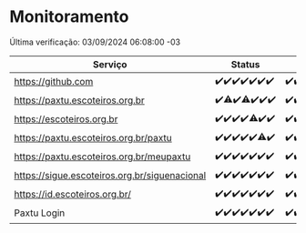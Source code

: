 # Monitoramento

Última verificação: 03/09/2024 06:08:00 -03

|Serviço|Status|Últimas 24h|
|---|---|---|
|https://github.com|<span title="2024-08-27: OK=23">✔️</span><span title="2024-08-28: OK=23">✔️</span><span title="2024-08-29: OK=23">✔️</span><span title="2024-08-30: OK=23">✔️</span><span title="2024-08-31: OK=23">✔️</span><span title="2024-09-01: OK=23">✔️</span><span title="2024-09-02: OK=8">✔️</span>|<span title="02/09/2024 06:09:00 -03 : 200">✔️</span><span title="02/09/2024 07:08:00 -03 : 200">✔️</span><span title="02/09/2024 08:06:00 -03 : 200">✔️</span><span title="02/09/2024 09:14:00 -03 : 200">✔️</span><span title="02/09/2024 10:14:00 -03 : 200">✔️</span><span title="02/09/2024 11:07:00 -03 : 200">✔️</span><span title="02/09/2024 12:08:00 -03 : 200">✔️</span><span title="02/09/2024 13:09:00 -03 : 200">✔️</span><span title="02/09/2024 14:07:00 -03 : 200">✔️</span><span title="02/09/2024 15:10:00 -03 : 200">✔️</span><span title="02/09/2024 16:06:00 -03 : 200">✔️</span><span title="02/09/2024 17:08:00 -03 : 200">✔️</span><span title="02/09/2024 18:06:00 -03 : 200">✔️</span><span title="02/09/2024 19:06:00 -03 : 200">✔️</span><span title="02/09/2024 20:08:00 -03 : 200">✔️</span><span title="02/09/2024 21:36:00 -03 : 200">✔️</span><span title="02/09/2024 23:03:00 -03 : 200">✔️</span><span title="03/09/2024 00:08:00 -03 : 200">✔️</span><span title="03/09/2024 01:09:00 -03 : 200">✔️</span><span title="03/09/2024 02:08:00 -03 : 200">✔️</span><span title="03/09/2024 03:11:00 -03 : 200">✔️</span><span title="03/09/2024 04:07:00 -03 : 200">✔️</span><span title="03/09/2024 05:10:00 -03 : 200">✔️</span><span title="03/09/2024 06:08:00 -03 : 200">✔️</span>|
|https://paxtu.escoteiros.org.br|<span title="2024-08-27: OK=23">✔️</span><span title="2024-08-28: OK=22, Falhas=1">⚠️</span><span title="2024-08-29: OK=23">✔️</span><span title="2024-08-30: OK=22, Falhas=1">⚠️</span><span title="2024-08-31: OK=23">✔️</span><span title="2024-09-01: OK=23">✔️</span><span title="2024-09-02: OK=8">✔️</span>|<span title="02/09/2024 06:09:00 -03 : 200">✔️</span><span title="02/09/2024 07:08:00 -03 : 200">✔️</span><span title="02/09/2024 08:06:00 -03 : 200">✔️</span><span title="02/09/2024 09:14:00 -03 : 200">✔️</span><span title="02/09/2024 10:14:00 -03 : 200">✔️</span><span title="02/09/2024 11:07:00 -03 : 200">✔️</span><span title="02/09/2024 12:08:00 -03 : 200">✔️</span><span title="02/09/2024 13:09:00 -03 : 200">✔️</span><span title="02/09/2024 14:07:00 -03 : 200">✔️</span><span title="02/09/2024 15:10:00 -03 : 200">✔️</span><span title="02/09/2024 16:06:00 -03 : 200">✔️</span><span title="02/09/2024 17:08:00 -03 : 200">✔️</span><span title="02/09/2024 18:06:00 -03 : 200">✔️</span><span title="02/09/2024 19:06:00 -03 : 200">✔️</span><span title="02/09/2024 20:08:00 -03 : 200">✔️</span><span title="02/09/2024 21:36:00 -03 : 200">✔️</span><span title="02/09/2024 23:03:00 -03 : 200">✔️</span><span title="03/09/2024 00:08:00 -03 : 200">✔️</span><span title="03/09/2024 01:09:00 -03 : 200">✔️</span><span title="03/09/2024 02:08:00 -03 : 200">✔️</span><span title="03/09/2024 03:11:00 -03 : 200">✔️</span><span title="03/09/2024 04:07:00 -03 : 200">✔️</span><span title="03/09/2024 05:10:00 -03 : 200">✔️</span><span title="03/09/2024 06:08:00 -03 : 200">✔️</span>|
|https://escoteiros.org.br|<span title="2024-08-27: OK=23">✔️</span><span title="2024-08-28: OK=23">✔️</span><span title="2024-08-29: OK=23">✔️</span><span title="2024-08-30: OK=23">✔️</span><span title="2024-08-31: OK=22, Falhas=1">⚠️</span><span title="2024-09-01: OK=23">✔️</span><span title="2024-09-02: OK=8">✔️</span>|<span title="02/09/2024 06:09:00 -03 : 200">✔️</span><span title="02/09/2024 07:08:00 -03 : 200">✔️</span><span title="02/09/2024 08:06:00 -03 : 200">✔️</span><span title="02/09/2024 09:14:00 -03 : 200">✔️</span><span title="02/09/2024 10:14:00 -03 : 200">✔️</span><span title="02/09/2024 11:07:00 -03 : 200">✔️</span><span title="02/09/2024 12:08:00 -03 : 200">✔️</span><span title="02/09/2024 13:09:00 -03 : 200">✔️</span><span title="02/09/2024 14:07:00 -03 : 200">✔️</span><span title="02/09/2024 15:10:00 -03 : 200">✔️</span><span title="02/09/2024 16:06:00 -03 : 200">✔️</span><span title="02/09/2024 17:08:00 -03 : 200">✔️</span><span title="02/09/2024 18:06:00 -03 : 200">✔️</span><span title="02/09/2024 19:06:00 -03 : 200">✔️</span><span title="02/09/2024 20:08:00 -03 : 200">✔️</span><span title="02/09/2024 21:36:00 -03 : 200">✔️</span><span title="02/09/2024 23:03:00 -03 : 200">✔️</span><span title="03/09/2024 00:08:00 -03 : 200">✔️</span><span title="03/09/2024 01:09:00 -03 : 200">✔️</span><span title="03/09/2024 02:08:00 -03 : 200">✔️</span><span title="03/09/2024 03:11:00 -03 : 200">✔️</span><span title="03/09/2024 04:07:00 -03 : 200">✔️</span><span title="03/09/2024 05:10:00 -03 : 200">✔️</span><span title="03/09/2024 06:08:00 -03 : 200">✔️</span>|
|https://paxtu.escoteiros.org.br/paxtu|<span title="2024-08-27: OK=23">✔️</span><span title="2024-08-28: OK=23">✔️</span><span title="2024-08-29: OK=23">✔️</span><span title="2024-08-30: OK=23">✔️</span><span title="2024-08-31: OK=23">✔️</span><span title="2024-09-01: OK=22, Falhas=1">⚠️</span><span title="2024-09-02: OK=8">✔️</span>|<span title="02/09/2024 06:09:00 -03 : 200">✔️</span><span title="02/09/2024 07:08:00 -03 : 200">✔️</span><span title="02/09/2024 08:06:00 -03 : 200">✔️</span><span title="02/09/2024 09:14:00 -03 : 200">✔️</span><span title="02/09/2024 10:14:00 -03 : 200">✔️</span><span title="02/09/2024 11:07:00 -03 : 200">✔️</span><span title="02/09/2024 12:08:00 -03 : 200">✔️</span><span title="02/09/2024 13:09:00 -03 : 200">✔️</span><span title="02/09/2024 14:07:00 -03 : 200">✔️</span><span title="02/09/2024 15:10:00 -03 : 200">✔️</span><span title="02/09/2024 16:06:00 -03 : 200">✔️</span><span title="02/09/2024 17:08:00 -03 : 200">✔️</span><span title="02/09/2024 18:06:00 -03 : 200">✔️</span><span title="02/09/2024 19:07:00 -03 : 200">✔️</span><span title="02/09/2024 20:08:00 -03 : 0">❌</span><span title="02/09/2024 21:36:00 -03 : 200">✔️</span><span title="02/09/2024 23:03:00 -03 : 200">✔️</span><span title="03/09/2024 00:08:00 -03 : 200">✔️</span><span title="03/09/2024 01:09:00 -03 : 200">✔️</span><span title="03/09/2024 02:08:00 -03 : 200">✔️</span><span title="03/09/2024 03:11:00 -03 : 200">✔️</span><span title="03/09/2024 04:07:00 -03 : 200">✔️</span><span title="03/09/2024 05:10:00 -03 : 200">✔️</span><span title="03/09/2024 06:08:00 -03 : 200">✔️</span>|
|https://paxtu.escoteiros.org.br/meupaxtu|<span title="2024-08-27: OK=23">✔️</span><span title="2024-08-28: OK=23">✔️</span><span title="2024-08-29: OK=23">✔️</span><span title="2024-08-30: OK=23">✔️</span><span title="2024-08-31: OK=23">✔️</span><span title="2024-09-01: OK=23">✔️</span><span title="2024-09-02: OK=8">✔️</span>|<span title="02/09/2024 06:09:00 -03 : 200">✔️</span><span title="02/09/2024 07:08:00 -03 : 200">✔️</span><span title="02/09/2024 08:06:00 -03 : 200">✔️</span><span title="02/09/2024 09:14:00 -03 : 200">✔️</span><span title="02/09/2024 10:14:00 -03 : 200">✔️</span><span title="02/09/2024 11:07:00 -03 : 200">✔️</span><span title="02/09/2024 12:08:00 -03 : 200">✔️</span><span title="02/09/2024 13:09:00 -03 : 200">✔️</span><span title="02/09/2024 14:07:00 -03 : 200">✔️</span><span title="02/09/2024 15:10:00 -03 : 200">✔️</span><span title="02/09/2024 16:06:00 -03 : 200">✔️</span><span title="02/09/2024 17:08:00 -03 : 200">✔️</span><span title="02/09/2024 18:06:00 -03 : 200">✔️</span><span title="02/09/2024 19:07:00 -03 : 200">✔️</span><span title="02/09/2024 20:08:00 -03 : 200">✔️</span><span title="02/09/2024 21:36:00 -03 : 200">✔️</span><span title="02/09/2024 23:03:00 -03 : 200">✔️</span><span title="03/09/2024 00:08:00 -03 : 200">✔️</span><span title="03/09/2024 01:09:00 -03 : 200">✔️</span><span title="03/09/2024 02:08:00 -03 : 200">✔️</span><span title="03/09/2024 03:11:00 -03 : 200">✔️</span><span title="03/09/2024 04:07:00 -03 : 200">✔️</span><span title="03/09/2024 05:10:00 -03 : 200">✔️</span><span title="03/09/2024 06:08:00 -03 : 200">✔️</span>|
|https://sigue.escoteiros.org.br/siguenacional|<span title="2024-08-27: OK=23">✔️</span><span title="2024-08-28: OK=23">✔️</span><span title="2024-08-29: OK=23">✔️</span><span title="2024-08-30: OK=23">✔️</span><span title="2024-08-31: OK=23">✔️</span><span title="2024-09-01: OK=23">✔️</span><span title="2024-09-02: OK=8">✔️</span>|<span title="02/09/2024 06:09:00 -03 : 200">✔️</span><span title="02/09/2024 07:08:00 -03 : 200">✔️</span><span title="02/09/2024 08:06:00 -03 : 200">✔️</span><span title="02/09/2024 09:14:00 -03 : 200">✔️</span><span title="02/09/2024 10:14:00 -03 : 200">✔️</span><span title="02/09/2024 11:07:00 -03 : 200">✔️</span><span title="02/09/2024 12:08:00 -03 : 200">✔️</span><span title="02/09/2024 13:09:00 -03 : 200">✔️</span><span title="02/09/2024 14:07:00 -03 : 200">✔️</span><span title="02/09/2024 15:10:00 -03 : 200">✔️</span><span title="02/09/2024 16:06:00 -03 : 200">✔️</span><span title="02/09/2024 17:08:00 -03 : 200">✔️</span><span title="02/09/2024 18:06:00 -03 : 200">✔️</span><span title="02/09/2024 19:07:00 -03 : 200">✔️</span><span title="02/09/2024 20:08:00 -03 : 200">✔️</span><span title="02/09/2024 21:36:00 -03 : 200">✔️</span><span title="02/09/2024 23:03:00 -03 : 200">✔️</span><span title="03/09/2024 00:08:00 -03 : 200">✔️</span><span title="03/09/2024 01:09:00 -03 : 200">✔️</span><span title="03/09/2024 02:08:00 -03 : 200">✔️</span><span title="03/09/2024 03:11:00 -03 : 200">✔️</span><span title="03/09/2024 04:07:00 -03 : 200">✔️</span><span title="03/09/2024 05:10:00 -03 : 200">✔️</span><span title="03/09/2024 06:08:00 -03 : 200">✔️</span>|
|https://id.escoteiros.org.br/|<span title="2024-08-27: OK=23">✔️</span><span title="2024-08-28: OK=23">✔️</span><span title="2024-08-29: OK=23">✔️</span><span title="2024-08-30: OK=23">✔️</span><span title="2024-08-31: OK=23">✔️</span><span title="2024-09-01: OK=23">✔️</span><span title="2024-09-02: OK=8">✔️</span>|<span title="02/09/2024 06:09:00 -03 : 200">✔️</span><span title="02/09/2024 07:08:00 -03 : 200">✔️</span><span title="02/09/2024 08:06:00 -03 : 200">✔️</span><span title="02/09/2024 09:14:00 -03 : 200">✔️</span><span title="02/09/2024 10:14:00 -03 : 200">✔️</span><span title="02/09/2024 11:07:00 -03 : 200">✔️</span><span title="02/09/2024 12:08:00 -03 : 200">✔️</span><span title="02/09/2024 13:09:00 -03 : 200">✔️</span><span title="02/09/2024 14:07:00 -03 : 200">✔️</span><span title="02/09/2024 15:10:00 -03 : 200">✔️</span><span title="02/09/2024 16:06:00 -03 : 200">✔️</span><span title="02/09/2024 17:08:00 -03 : 200">✔️</span><span title="02/09/2024 18:06:00 -03 : 200">✔️</span><span title="02/09/2024 19:07:00 -03 : 200">✔️</span><span title="02/09/2024 20:08:00 -03 : 200">✔️</span><span title="02/09/2024 21:36:00 -03 : 200">✔️</span><span title="02/09/2024 23:03:00 -03 : 200">✔️</span><span title="03/09/2024 00:08:00 -03 : 200">✔️</span><span title="03/09/2024 01:09:00 -03 : 200">✔️</span><span title="03/09/2024 02:08:00 -03 : 200">✔️</span><span title="03/09/2024 03:11:00 -03 : 200">✔️</span><span title="03/09/2024 04:07:00 -03 : 200">✔️</span><span title="03/09/2024 05:10:00 -03 : 200">✔️</span><span title="03/09/2024 06:08:00 -03 : 200">✔️</span>|
|Paxtu Login|<span title="2024-08-27: OK=23">✔️</span><span title="2024-08-28: OK=23">✔️</span><span title="2024-08-29: OK=23">✔️</span><span title="2024-08-30: OK=23">✔️</span><span title="2024-08-31: OK=23">✔️</span><span title="2024-09-01: OK=23">✔️</span><span title="2024-09-02: OK=8">✔️</span>|<span title="02/09/2024 06:09:00 -03 : 200">✔️</span><span title="02/09/2024 07:08:00 -03 : 200">✔️</span><span title="02/09/2024 08:06:00 -03 : 200">✔️</span><span title="02/09/2024 09:14:00 -03 : 200">✔️</span><span title="02/09/2024 10:14:00 -03 : 200">✔️</span><span title="02/09/2024 11:07:00 -03 : 200">✔️</span><span title="02/09/2024 12:08:00 -03 : 200">✔️</span><span title="02/09/2024 13:09:00 -03 : 200">✔️</span><span title="02/09/2024 14:07:00 -03 : 200">✔️</span><span title="02/09/2024 15:10:00 -03 : 200">✔️</span><span title="02/09/2024 16:06:00 -03 : 200">✔️</span><span title="02/09/2024 17:08:00 -03 : 200">✔️</span><span title="02/09/2024 18:06:00 -03 : 200">✔️</span><span title="02/09/2024 19:07:00 -03 : 200">✔️</span><span title="02/09/2024 20:08:00 -03 : 200">✔️</span><span title="02/09/2024 21:36:00 -03 : 200">✔️</span><span title="02/09/2024 23:03:00 -03 : 200">✔️</span><span title="03/09/2024 00:08:00 -03 : 200">✔️</span><span title="03/09/2024 01:09:00 -03 : 200">✔️</span><span title="03/09/2024 02:08:00 -03 : 200">✔️</span><span title="03/09/2024 03:11:00 -03 : 200">✔️</span><span title="03/09/2024 04:07:00 -03 : 200">✔️</span><span title="03/09/2024 05:10:00 -03 : 200">✔️</span><span title="03/09/2024 06:08:00 -03 : 200">✔️</span>|
